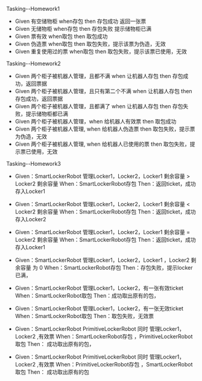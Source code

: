 Tasking--Homework1

- Given 有空储物柜 when存包 then 存包成功 返回一张票
- Given 无储物柜 when存包 then 存包失败 提示储物柜已满
- Given 票有效 when取包 then 取包成功
- Given 伪造票 when取包 then 取包失败，提示该票为伪造，无效
- Given 重复使用过的票 when取包 then 取包失败，提示该票已使用，无效

Tasking--Homework2

- Given 两个柜子被机器人管理，且都不满 when 让机器人存包 then 存包成功，返回票据
- Given 两个柜子被机器人管理，且只有第二个不满 when 让机器人存包 then 存包成功，返回票据
- Given 两个柜子被机器人管理，且都满了 when 让机器人存包 then 存包失败，提示储物柜都已满
- Given 两个柜子被机器人管理，when 给机器人有效票 then 取包成功
- Given 两个柜子被机器人管理, when 给机器人伪造票 then 取包失败，提示票为伪造，无效
- Given 两个柜子被机器人管理, when 给机器人已使用的票 then 取包失败，提示票已使用，无效



Tasking--Homework3

- Given：SmartLockerRobot 管理Locker1，Locker2，Locker1 剩余容量  > Locker2 剩余容量
  When：SmartLockerRobot存包
  Then：返回ticket，成功存入Locker1

- Given：SmartLockerRobot 管理Locker1，Locker2，Locker1 剩余容量  < Locker2 剩余容量
  When：SmartLockerRobot存包
  Then：返回ticket，成功存入Locker2

- Given：SmartLockerRobot 管理Locker1，Locker2，Locker1 剩余容量  = Locker2 剩余容量
  When：SmartLockerRobot存包
  Then：返回ticket，成功存入Locker1

- Given：SmartLockerRobot 管理Locker1，Locker2，Locker1 ，Locker2 剩余容量 为 0
  When：SmartLockerRobot存包
  Then：存包失败，提示locker已满，

- Given：SmartLockerRobot 管理Locker1，Locker2，有一张有效ticket
  When：SmartLockerRobot取包
  Then：成功取出原有的包，

- Given：SmartLockerRobot 管理Locker1，Locker2，有一张无效ticket
  When：SmartLockerRobot取包
  Then：取包失败，无效票

- Given：SmartLockerRobot  PrimitiveLockerRobot 同时 管理Locker1，Locker2 ,有效票
  When：SmartLockerRobot存包 ，PrimitiveLockerRobot 取包
  Then： 成功取出原有的包，

- Given：SmartLockerRobot  PrimitiveLockerRobot 同时 管理Locker1，Locker2 ,有效票
  When：PrimitiveLockerRobot存包 ，SmartLockerRobot 取包
  Then： 成功取出原有的包
